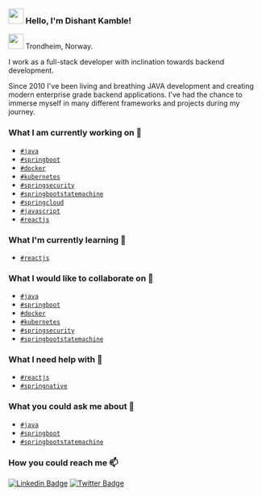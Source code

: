 ### <img src="https://media.giphy.com/media/hvRJCLFzcasrR4ia7z/giphy.gif" width="30"> Hello, I'm Dishant Kamble! 

<img src="https://media.giphy.com/media/AxJaiJ65agT7sVZ8tf/giphy.gif" width="30"> Trondheim, Norway.

I work as a full-stack developer with inclination towards backend development.

Since 2010 I've been living and breathing JAVA development and creating modern enterprise grade backend applications. I've had the chance to immerse myself in many different frameworks and projects during my journey.

### What I am currently working on 🔭

- [`#java`](#java) 
- [`#springboot`](#springboot) 
- [`#docker`](#docker)
- [`#kubernetes`](#kubernetes)
- [`#springsecurity`](#springsecurity)
- [`#springbootstatemachine`](#springbootstatemachine)
- [`#springcloud`](#springcloud)
- [`#javascript`](#javascript)
- [`#reactjs`](#reactjs)

### What I'm currently learning 🌱

- [`#reactjs`](#reactjs)

### What I would like to collaborate on 👯

- [`#java`](#java) 
- [`#springboot`](#springboot) 
- [`#docker`](#docker)
- [`#kubernetes`](#kubernetes)
- [`#springsecurity`](#springsecurity)
- [`#springbootstatemachine`](#springbootstatemachine)

### What I need help with 🤔

- [`#reactjs`](#reactjs)
- [`#springnative`](#springnative)

### What you could ask me about 💬

- [`#java`](#java) 
- [`#springboot`](#springboot) 
- [`#springbootstatemachine`](#springbootstatemachine)

### How you could reach me 📫

[![Linkedin Badge](https://img.shields.io/badge/-LinkedIn-blue?style=flat-square&logo=Linkedin&logoColor=white&link=https://www.linkedin.com/in/dishant-kamble/)](https://www.linkedin.com/in/dishant-kamble/)  [![Twitter Badge](https://img.shields.io/badge/-Twitter-1ca0f1?style=flat-square&labelColor=1ca0f1&logo=twitter&logoColor=white&link=https://twitter.com/dishantk)](https://twitter.com/dishantk)

